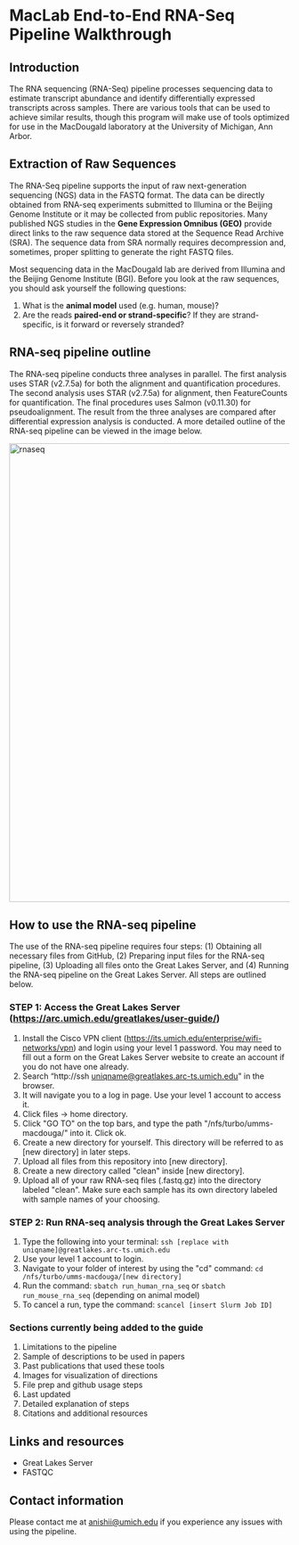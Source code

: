 # MacLab End-to-End RNA-Seq Pipeline Walkthrough

## Introduction

The RNA sequencing (RNA-Seq) pipeline processes sequencing data to estimate transcript abundance and identify differentially expressed transcripts across samples. There are various tools that can be used to achieve similar results, though this program will  make use of tools optimized for use in the MacDougald laboratory at the University of Michigan, Ann Arbor. 

## Extraction of Raw Sequences

The RNA-Seq pipeline supports the input of raw next-generation sequencing (NGS) data in the FASTQ format. The data can be directly obtained from RNA-seq experiments submitted to Illumina or the Beijing Genome Institute or it may be collected from public repositories. Many published NGS studies in the **Gene Expression Omnibus (GEO)** provide direct links to the raw sequence data stored at the Sequence Read Archive (SRA). The sequence data from SRA normally requires decompression and, sometimes, proper splitting to generate the right FASTQ files.

Most sequencing data in the MacDougald lab are derived from Illumina and the Beijing Genome Institute (BGI). Before you look at the raw sequences, you should ask yourself the following questions:

1. What is the **animal model** used (e.g. human, mouse)?
2. Are the reads **paired-end or strand-specific**? If they are strand-specific, is it forward or reversely stranded?

## RNA-seq pipeline outline

The RNA-seq pipeline conducts three analyses in parallel. The first analysis uses STAR (v2.7.5a) for both the alignment and quantification procedures. The second analysis uses STAR (v2.7.5a) for alignment, then FeatureCounts for quantification. The final procedures uses Salmon (v0.11.30) for pseudoalignment. The result from the three analyses are compared after differential expression analysis is conducted. A more detailed outline of the RNA-seq pipeline can be viewed in the image below. 

<img width="823" alt="rnaseq" src="https://user-images.githubusercontent.com/62619033/179835069-b15add0e-0777-460c-a817-dff6d835d4be.png">

## How to use the RNA-seq pipeline
The use of the RNA-seq pipeline requires four steps: (1) Obtaining all necessary files from GitHub, (2) Preparing input files for the RNA-seq pipeline, (3) Uploading all files onto the Great Lakes Server, and (4) Running the RNA-seq pipeline on the Great Lakes Server. All steps are outlined below. 

### STEP 1: Access the Great Lakes Server (https://arc.umich.edu/greatlakes/user-guide/)

1. Install the Cisco VPN client (https://its.umich.edu/enterprise/wifi-networks/vpn) and login using your level 1 password. You may need to fill out a form on the Great Lakes Server website to create an account if you do not have one already.
2. Search “http://ssh uniqname@greatlakes.arc-ts.umich.edu" in the browser.
3. It will navigate you to a log in page. Use your level 1 account to access it.
4. Click files -> home directory.
5. Click "GO TO" on the top bars, and type the path "/nfs/turbo/umms-macdouga/" into it. Click ok.
6. Create a new directory for yourself. This directory will be referred to as [new directory] in later steps. 
7. Upload all files from this repository into [new directory].
8. Create a new directory called "clean" inside [new directory].
9. Upload all of your raw RNA-seq files (.fastq.gz) into the directory labeled "clean". Make sure each sample has its own directory labeled with sample names of your choosing.

### STEP 2: Run RNA-seq analysis through the Great Lakes Server

1. Type the following into your terminal: `ssh [replace with uniqname]@greatlakes.arc-ts.umich.edu`
2. Use your level 1 account to login.
3. Navigate to your folder of interest by using the "cd" command: `cd /nfs/turbo/umms-macdouga/[new directory]` 
4. Run the command: `sbatch run_human_rna_seq` or `sbatch run_mouse_rna_seq` (depending on animal model)
5. To cancel a run, type the command: `scancel [insert Slurm Job ID]`

### Sections currently being added to the guide

1. Limitations to the pipeline
2. Sample of descriptions to be used in papers
3. Past publications that used these tools
4. Images for visualization of directions
5. File prep and github usage steps
6. Last updated
7. Detailed explanation of steps
8. Citations and additional resources

## Links and resources

* Great Lakes Server
* FASTQC

## Contact information

Please contact me at anishii@umich.edu if you experience any issues with using the pipeline. 



